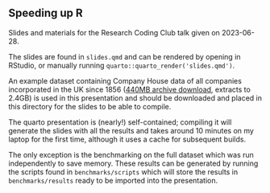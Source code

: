 ## Speeding up R

Slides and materials for the Research Coding Club talk given on 2023-06-28.

The slides are found in `slides.qmd` and can be rendered by opening in RStudio, or manually running `quarto::quarto_render('slides.qmd')`.

An example dataset containing Company House data of all companies incorporated in the UK since 1856 ([440MB archive download](http://download.companieshouse.gov.uk/en_output.html), extracts to 2.4GB) is used in this presentation and should be downloaded and placed in this directory for the slides to be able to compile.

The quarto presentation is (nearly!) self-contained; compiling it will generate the slides with all the results and takes around 10 minutes on my laptop for the first time, although it uses a cache for subsequent builds.

The only exception is the benchmarking on the full dataset which was run independently to save memory.
These results can be generated by running the scripts found in `benchmarks/scripts` which will store the results in `benchmarks/results` ready to be imported into the presentation.

